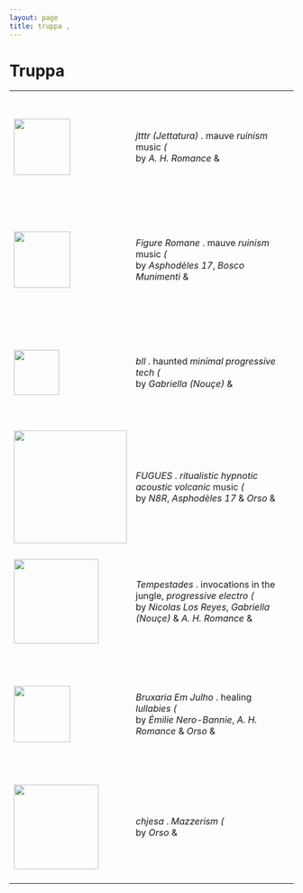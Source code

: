 ```yaml
---
layout: page
title: truppa ,
---
```


# Truppa

<table>
	<tr height=200>
		<td class="left_column">
			 <a class="sidebar-nav-item active" href="/truppa/jettatura/"><img src="https://res.cloudinary.com/dkpneimf7/image/upload/v1678957207/jettatura_exiqa8.png" height=100 /></a>	
		</td>
		<td class="right_column">
			<em>jtttr (Jettatura)</em> . mauve <em>ruinism</em> music <em>(</em> 
			<br />by <em>A. H. Romance</em> &
		</td>
	</tr>
	<tr height=200>
		<td class="left_column">
			 <a class="sidebar-nav-item active" href="/truppa/figureromane/"><img src="https://res.cloudinary.com/dkpneimf7/image/upload/v1750947843/Figure_Romane_-_Noir_uv5lif.png" height=100 /></a>	
		</td>
		<td class="right_column">
			<em>Figure Romane</em> . mauve <em>ruinism</em> music <em>(</em> 
			<br />by <em>Asphodèles 17</em>, <em>Bosco Munimenti</em> &
		</td>
	</tr>
	<tr height=200>
		<td class="left_column">
			<a class="sidebar-nav-item active" href="/truppa/bll/"><img src="https://res.cloudinary.com/dkpneimf7/image/upload/v1678957205/bll_h1pgvt.png" height=80 /></a>
		</td>
		<td class="right_column">
			<em>bll</em> . haunted <em>minimal progressive tech</em> <em>(</em>
			<br />by <em>Gabriella (Nouçe)</em> &
		</td>
	</tr>
	<tr height=200>
		<td class="left_column">
			<a class="sidebar-nav-item active" href="/truppa/fugues/"><img src="https://res.cloudinary.com/dkpneimf7/image/upload/v1687636003/Fugues-Noir_k9kslb.png" height=200 /></a>
		</td>
		<td class="right_column">
			<em>FUGUES</em> . <em>ritualistic hypnotic acoustic volcanic</em> music <em>(</em>
			<br />by <em>N8R</em>, <em>Asphodèles 17</em> & <em>Orso</em> &
		</td>
	</tr>
	<tr height=200>
		<td  class="left_column">
			<a class="sidebar-nav-item active" href="/truppa/tempestades/"><img src="https://res.cloudinary.com/dkpneimf7/image/upload/v1678957207/tempestades_pmiur0.png" height=150 /></a>
		</td>
		<td class="right_column">
			<em>Tempestades</em> . invocations in the jungle, <em>progressive electro</em> <em>(</em>
			<br />by <em>Nicolas Los Reyes</em>, <em>Gabriella (Nouçe)</em> & <em>A. H. Romance</em> &
		</td>
	</tr>
	<tr height=200>
		<td  class="left_column">
			<a class="sidebar-nav-item active" href="/truppa/bruxariaemjulho/"><img src="https://res.cloudinary.com/dkpneimf7/image/upload/v1678957207/bruxariaemjulho_bcmt7t.png" height=100 /></a>
		</td>
		<td class="right_column">
			<em>Bruxaria Em Julho</em> . healing <em>lullabies</em> <em>(</em>
			<br />by <em>Émilie Nero-Bannie</em>, <em>A. H. Romance</em> & <em>Orso</em> &
		</td>
	</tr>
	<tr height=200>
		<td  class="left_column">
			<a class="sidebar-nav-item active" href="/truppa/chjesa/"><img src="https://res.cloudinary.com/dkpneimf7/image/upload/v1678957205/chjesa_awbcui.png" height=150 /></a>
		</td>
		<td class="right_column">
			<em>chjesa</em> . <em>Mazzerism</em> <em>(</em>
			<br />by <em>Orso</em> &
		</td>
	</tr>
</table>